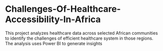 # Challenges-Of-Healthcare-Accessibility-In-Africa
This project analyzes healthcare data across selected African communities to identify the challenges of efficient healthcare system in those regions. The analysis uses Power BI to generate insights
